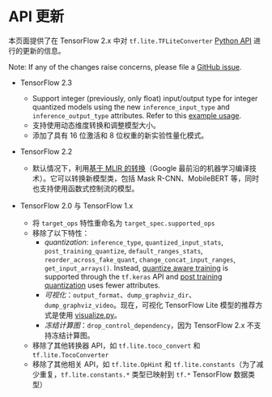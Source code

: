 # API 更新 <a name="api_updates"></a>

本页面提供了在 TensorFlow 2.x 中对 `tf.lite.TFLiteConverter` [Python API](index.md) 进行的更新的信息。

Note: If any of the changes raise concerns, please file a [GitHub issue](https://github.com/tensorflow/tensorflow/issues/new?template=60-tflite-converter-issue.md).

- TensorFlow 2.3

    - Support integer (previously, only float) input/output type for integer quantized models using the new `inference_input_type` and `inference_output_type` attributes. Refer to this [example usage](../../performance/post_training_quantization.md#integer_only).
    - 支持使用动态维度转换和调整模型大小。
    - 添加了具有 16 位激活和 8 位权重的新实验性量化模式。

- TensorFlow 2.2

    - 默认情况下，利用[基于 MLIR 的转换](https://mlir.llvm.org/)（Google 最前沿的机器学习编译技术）。它可以转换新模型类，包括 Mask R-CNN、MobileBERT 等，同时也支持使用函数式控制流的模型。

- TensorFlow 2.0 与 TensorFlow 1.x

    - 将 `target_ops` 特性重命名为 `target_spec.supported_ops`
    - 移除了以下特性：
        - *quantization*: `inference_type`, `quantized_input_stats`, `post_training_quantize`, `default_ranges_stats`, `reorder_across_fake_quant`, `change_concat_input_ranges`, `get_input_arrays()`. Instead, [quantize aware training](https://www.tensorflow.org/model_optimization/guide/quantization/training) is supported through the `tf.keras` API and [post training quantization](../../performance/post_training_quantization.md) uses fewer attributes.
        - *可视化*：`output_format`、`dump_graphviz_dir`、`dump_graphviz_video`。现在，可视化 TensorFlow Lite 模型的推荐方式是使用 [visualize.py](https://github.com/tensorflow/tensorflow/blob/master/tensorflow/lite/tools/visualize.py)。
        - *冻结计算图*：`drop_control_dependency`，因为 TensorFlow 2.x 不支持冻结计算图。
    - 移除了其他转换器 API，如 `tf.lite.toco_convert` 和 `tf.lite.TocoConverter`
    - 移除了其他相关 API，如 `tf.lite.OpHint` 和 `tf.lite.constants`（为了减少重复，`tf.lite.constants.*` 类型已映射到 `tf.*` TensorFlow 数据类型）
